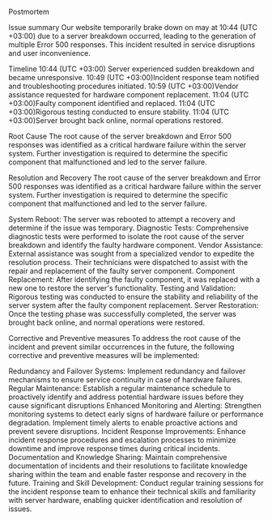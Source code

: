 Postmortem

Issue summary
Our website temporarily brake down on may 
at 10:44 (UTC +03:00) due to a server breakdown occurred, leading to the generation of multiple Error 500 responses. This incident resulted in service disruptions and user inconvenience.


Timeline
10:44 (UTC +03:00) Server experienced sudden breakdown and became unresponsive.
10:49 (UTC +03:00)Incident response team notified and troubleshooting procedures initiated.
10:59 (UTC +03:00)Vendor assistance requested for hardware component replacement.
11:04 (UTC +03:00)Faulty component identified and replaced.
11:04 (UTC +03:00)Rigorous testing conducted to ensure stability.
11:04 (UTC +03:00)Server brought back online, normal operations restored.

Root Cause
The root cause of the server breakdown and Error 500 responses was identified as a critical hardware failure within the server system. Further investigation is required to determine the specific component that malfunctioned and led to the server failure.

Resolution and Recovery
The root cause of the server breakdown and Error 500 responses was identified as a critical hardware failure within the server system. Further investigation is required to determine the specific component that malfunctioned and led to the server failure.

System Reboot: The server was rebooted to attempt a recovery and determine if the issue was temporary.
Diagnostic Tests: Comprehensive diagnostic tests were performed to isolate the root cause of the server breakdown and identify the faulty hardware component.
Vendor Assistance: External assistance was sought from a specialized vendor to expedite the resolution process. Their technicians were dispatched to assist with the repair and replacement of the faulty server component.
Component Replacement: After identifying the faulty component, it was replaced with a new one to restore the server's functionality.
Testing and Validation: Rigorous testing was conducted to ensure the stability and reliability of the server system after the faulty component replacement.
Server Restoration: Once the testing phase was successfully completed, the server was brought back online, and normal operations were restored.

Corrective and Preventive measures
To address the root cause of the incident and prevent similar occurrences in the future, the following corrective and preventive measures will be implemented:

Redundancy and Failover Systems: Implement redundancy and failover mechanisms to ensure service continuity in case of hardware failures.
Regular Maintenance: Establish a regular maintenance schedule to proactively identify and address potential hardware issues before they cause significant disruptions
Enhanced Monitoring and Alerting: Strengthen monitoring systems to detect early signs of hardware failure or performance degradation. Implement timely alerts to enable proactive actions and prevent severe disruptions.
Incident Response Improvements: Enhance incident response procedures and escalation processes to minimize downtime and improve response times during critical incidents.
Documentation and Knowledge Sharing: Maintain comprehensive documentation of incidents and their resolutions to facilitate knowledge sharing within the team and enable faster response and recovery in the future.
Training and Skill Development: Conduct regular training sessions for the incident response team to enhance their technical skills and familiarity with server hardware, enabling quicker identification and resolution of issues.

